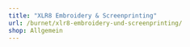 ```yaml
---
title: "XLR8 Embroidery & Screenprinting"
url: /burnet/xlr8-embroidery-und-screenprinting/
shop: Allgemein
---
```

